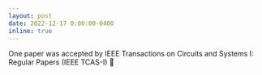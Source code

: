 ```yaml
---
layout: post
date: 2022-12-17 0:00:00-0400
inline: true
---
```


One paper was accepted by IEEE Transactions on Circuits and Systems I: Regular Papers (IEEE TCAS-I) :tada:
